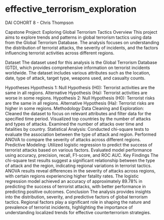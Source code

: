 # effective_terrorism_exploration

DAI COHORT 8 - Chris Thompson

Capstone Project: Exploring Global Terrorism Tactics
Overview
This project aims to explore trends and patterns in global terrorism tactics using data from the Global Terrorism Database. The analysis focuses on understanding the distribution of terrorist attacks, the severity of incidents, and the factors influencing terrorist activities across different regions.

Dataset
The dataset used for this analysis is the Global Terrorism Database (GTD), which provides comprehensive information on terrorist incidents worldwide. The dataset includes various attributes such as the location, date, type of attack, target type, weapons used, and casualty counts.

Hypotheses
Hypothesis 1:
Null Hypothesis (H0): Terrorist activities are the same in all regions.
Alternative Hypothesis (Ha): Terrorist activities are worse in some regions.
Hypothesis 2:
Null Hypothesis (H0): Terrorist risks are the same in all regions.
Alternative Hypothesis (Ha): Terrorist risks are higher in some regions.
Methodology
Data Cleaning and Exploration:
Cleaned the dataset to focus on relevant attributes and filter data for the specified time period.
Visualized top countries by the number of attacks and types of attacks.
Examined the number of attacks over time and fatalities by country.
Statistical Analysis:
Conducted chi-square tests to evaluate the association between the type of attack and region.
Performed ANOVA to compare the severity of attacks across different regions.
Predictive Modeling:
Utilized logistic regression to predict the success of terrorist attacks based on various factors.
Evaluated model performance using accuracy, precision, recall, F1-score, and ROC AUC.
Key Findings
The chi-square test results suggest a significant relationship between the type of attack and the region, indicating regional variations in terrorist tactics.
ANOVA results reveal differences in the severity of attacks across regions, with certain regions experiencing higher fatality rates.
The logistic regression model achieved an accuracy of approximately 89.78% in predicting the success of terrorist attacks, with better performance in predicting positive outcomes.
Conclusion
The analysis provides insights into the distribution, severity, and predictive factors of global terrorism tactics. Regional factors play a significant role in shaping the nature and prevalence of terrorist incidents, highlighting the importance of understanding localized trends for effective counterterrorism strategies.